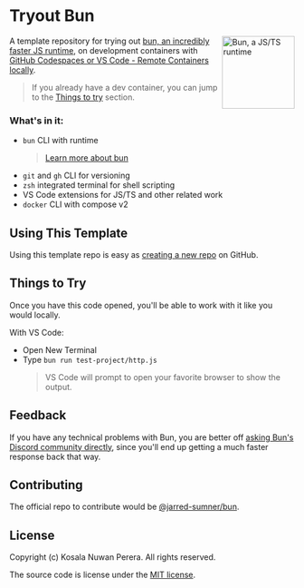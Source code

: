 # Tryout Bun

[<img align="right" alt="Bun, a JS/TS runtime" width="128rem" src="https://camo.githubusercontent.com/cc7b5924f05d4f0743ce6d7969405545cb997e58dec5f9d5f8718011c7d446ae/68747470733a2f2f62756e2e73682f6c6f676f4032782e706e67"  />](https://bun.sh)

A template repository for trying out [bun, an incredibly faster JS runtime](https://bun.sh), on development containers with [GitHub Codespaces or VS Code - Remote Containers locally](https://github.com/microsoft/vscode-dev-containers/#readme).

> If you already have a dev container, you can jump to the [Things to try](#things-to-try) section.

### What's in it:

- `bun` CLI with runtime
  > [Learn more about bun](https://github.com/apvarun/awesome-bun#videos)
- `git` and `gh` CLI for versioning
- `zsh` integrated terminal for shell scripting
- VS Code extensions for JS/TS and other related work
- `docker` CLI with compose v2

## Using This Template

Using this template repo is easy as [creating a new repo](https://github.com/kosalanuwan/vscode-remote-try-bun/generate) on GitHub.

## Things to Try

Once you have this code opened, you'll be able to work with it like you would locally.

With VS Code:
- Open New Terminal
- Type `bun run test-project/http.js`
  > VS Code will prompt to open your favorite browser to show the output.

## Feedback

If you have any technical problems with Bun, you are better off [asking Bun's Discord community directly](https://bun.sh/discord), since you'll end up getting a much faster response back that way.

## Contributing

The official repo to contribute would be  [@jarred-sumner/bun](https://github.com/jarred-sumner/bun/#readme).

## License

Copyright (c) Kosala Nuwan Perera. All rights reserved.

The source code is license under the [MIT license](LICENSE).